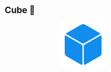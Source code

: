 # Cube 🧊

<div align="center">
<img 
  src="https://github.com/cube-protocol/.github/blob/main/assets/png/cube-blue.png?raw=true" 
  style="width:30%; height:30%;"
/>
</div>
